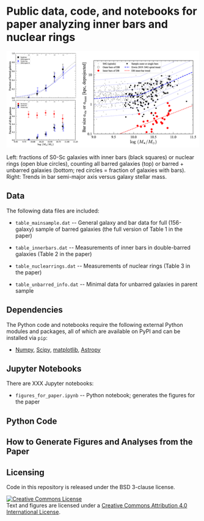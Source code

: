 # Public data, code, and notebooks for paper analyzing inner bars and nuclear rings

<!-- 
This git repository contains data files, Python code, and Python and R 
Jupyter notebooks which can be used to reproduce figures and analyses
from the paper "The Profiles of Bars in Barred Galaxies" (Erwin,
Debattista, & Anderson 2023, *Monthly Notices of the Royal Astronomical
Society*, in press).
 -->


![Trends](./composite_fig_for_github.png)

Left: fractions of S0-Sc galaxies with inner bars (black squares) or nuclear rings
(open blue circles), counting all
barred galaxies (top) or barred + unbarred galaxies (bottom; red circles = fraction
of galaxies with bars).
Right: Trends in bar semi-major axis versus galaxy stellar mass.

<!-- [![DOI](https://zenodo.org/badge/579425923.svg)](https://zenodo.org/badge/latestdoi/579425923) -->



## Data

The following data files are included:

   * `table_mainsample.dat` -- General galaxy and bar data for full (156-galaxy) sample
    of barred galaxies (the full version of Table 1 in the paper)
    
   * `table_innerbars.dat` -- Measurements of inner bars in double-barred galaxies (Table 2
   in the paper)

   * `table_nuclearrings.dat` -- Measurements of nuclear rings (Table 3 in the paper)

   * `table_unbarred_info.dat` -- Minimal data for unbarred galaxies in parent sample


## Dependencies

The Python code and notebooks require the following external Python modules and packages,
all of which are available on PyPI and can be installed via `pip`:

   * [Numpy](https://www.numpy.org), [Scipy](https://www.scipy.org), 
   [matplotlib](https://matplotlib.org), [Astropy](https://www.astropy.org)


## Jupyter Notebooks

There are XXX Jupyter notebooks:

   * `figures_for_paper.ipynb` -- Python notebook; generates the figures for 
   the paper



## Python Code

<!-- 
   * `angle_utils.py`, `barprofile_utils.py`, `plotutils.py` -- miscellaneous utility functions
   (including statistics).
 -->
   


## How to Generate Figures and Analyses from the Paper

<!-- 
1. Download this repository.

2. Edit paths in the notebooks so they point to the correct locations, if necessary.
See notes in the initial cells of the notebooks; the main variable you will probably
need to edit is `plotDir` in the second cell of `barprofiles_figures_for_paper.ipynb`,
which is where saved PDF figures should go. Also make sure to set `savePlots = True`
if you want the PDF files to actually be generated (the default is `False`, which
means the figures will appear in the notebook but won't be saved to disk).

3. **Optionally:** Run the notebook
`barprofiles_R_logistic-regression.ipynb` to generate and save the
various logistic fits. This is "optional" in that the output files
already exist in this directory (they will be overwritten if the
notebook is run).

4. Run the notebook `barprofiles_figures_for_paper.ipynb` to generate the figures
(it will read the coefficients of the fits from the file generated by running the
previous notebook).
 -->


## Licensing

Code in this repository is released under the BSD 3-clause license.

<a rel="license" href="http://creativecommons.org/licenses/by/4.0/">
<img alt="Creative Commons License" style="border-width:0" 
src="https://i.creativecommons.org/l/by/4.0/88x31.png" /></a><br />
Text and figures are licensed under a <a rel="license" href="http://creativecommons.org/licenses/by/4.0/">Creative Commons Attribution 4.0 International License</a>.
